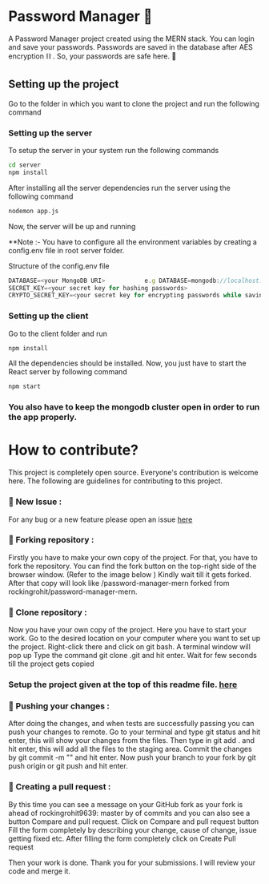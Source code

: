 # Password Manager 💙

A Password Manager project created using the MERN stack.
You can login and save your passwords. Passwords are saved in the database after AES encryption ⛓️ . So, your passwords are safe here. 🦺

<a id="setting">
<h2>Setting up the project</h2>
</a>
Go to the folder in which you want to clone the project and run the following command


### Setting up the server
To setup the server in your system run the following commands

```sh
cd server
npm install
```

After installing all the server dependencies run the server using the following command 

```sh
nodemon app.js
```
Now, the server will be up and running

**Note :- You have to configure all the environment variables by creating a config.env file in root server folder.

Structure of the config.env file

```js
DATABASE=<your MongoDB URI>           e.g DATABASE=mongodb://localhost:27017/password-manager
SECRET_KEY=<your secret key for hashing passwords>
CRYPTO_SECRET_KEY=<your secret key for encrypting passwords while saving in db>
```

### Setting up the client
Go to the client folder and run 

```sh
npm install
```
All the dependencies should be installed. Now, you just have to start the React server by following command

```sh
npm start
```
### You also have to keep the mongodb cluster open in order to run the app properly.

# How to contribute?
This project is completely open source. Everyone's contribution is welcome here.
The following are guidelines for contributing to this project.

### 🚩 New Issue : 
For any bug or a new feature please open an issue [here](https://github.com/rockingrohit9639/password-manager-mern/issues/new)

### 🚩 Forking repository :
Firstly you have to make your own copy of the project. For that, you have to fork the repository. You can find the fork button on the top-right side of the browser window. (Refer to the image below )
Kindly wait till it gets forked.
After that copy will look like <your-user-name>/password-manager-mern forked from rockingrohit/password-manager-mern.

### 🚩 Clone repository :
Now you have your own copy of the project. Here you have to start your work.
Go to the desired location on your computer where you want to set up the project.
Right-click there and click on git bash. A terminal window will pop up
Type the command git clone <your-fork-url>.git and hit enter.
Wait for few seconds till the project gets copied
  
### Setup the project given at the top of this readme file. [here](#setting)

### 🚩 Pushing your changes :
After doing the changes, and when tests are successfully passing you can push your changes to remote.
Go to your terminal and type git status and hit enter, this will show your changes from the files.
Then type in git add . and hit enter, this will add all the files to the staging area.
Commit the changes by git commit -m "<message-describing-your-change>" and hit enter.
Now push your branch to your fork by git push origin <your-branch-name> or git push and hit enter.

### 📌 Creating a pull request : 
By this time you can see a message on your GitHub fork as your fork is ahead of rockingrohit9639: master by <number> of commits and you can also see a button Compare and pull request.
Click on Compare and pull request button
Fill the form completely by describing your change, cause of change, issue getting fixed etc.
After filling the form completely click on Create Pull request
  
Then your work is done. Thank you for your submissions. I will review your code and merge it.
